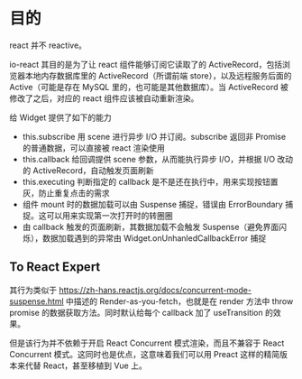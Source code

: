 # 目的

react 并不 reactive。

io-react 其目的是为了让 react 组件能够订阅它读取了的 ActiveRecord，包括浏览器本地内存数据库里的 ActiveRecord（所谓前端 store），以及远程服务后面的 Active（可能是存在 MySQL 里的，也可能是其他数据库）。当 ActiveRecord 被修改了之后，对应的 react 组件应该被自动重新渲染。

给 Widget 提供了如下的能力

* this.subscribe 用 scene 进行异步 I/O 并订阅。subscribe 返回非 Promise 的普通数据，可以直接被 react 渲染使用
* this.callback 给回调提供 scene 参数，从而能执行异步 I/O，并根据 I/O 改动的 ActiveRecord，自动触发页面刷新
* this.executing 判断指定的 callback 是不是还在执行中，用来实现按钮置灰，防止重复点击的需求
* 组件 mount 时的数据加载可以由 Suspense 捕捉，错误由 ErrorBoundary 捕捉。这可以用来实现第一次打开时的转圈圈
* 由 callback 触发的页面刷新，其数据加载不会触发 Suspense（避免界面闪烁），数据加载遇到的异常由 Widget.onUnhanledCallbackError 捕捉

## To React Expert

其行为类似于 https://zh-hans.reactjs.org/docs/concurrent-mode-suspense.html 中描述的 Render-as-you-fetch，也就是在 render 方法中 throw promise 的数据获取方法。同时默认给每个 callback 加了 useTransition 的效果。

但是该行为并不依赖于开启 React Concurrent 模式渲染，而且不兼容于 React Concurrent 模式。这同时也是优点，这意味着我们可以用 Preact 这样的精简版本来代替 React，甚至移植到 Vue 上。